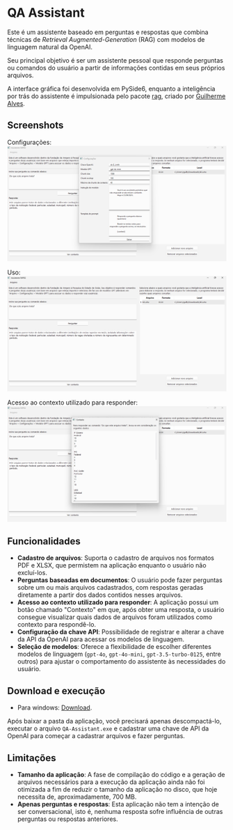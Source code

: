 # QA Assistant

Este é um assistente baseado em perguntas e respostas que combina técnicas de *Retrieval Augmented-Generation* (RAG) com modelos de linguagem natural da OpenAI.

Seu principal objetivo é ser um assistente pessoal que responde perguntas ou comandos do usuário a partir de informações contidas em seus próprios arquivos.

A interface gráfica foi desenvolvida em PySide6, enquanto a inteligência por trás do assistente é impulsionada pelo pacote [rag](https://github.com/guilhermecxe/rag), criado por [Guilherme Alves](https://github.com/guilhermecxe).

## Screenshots

Configurações:
![Alt text](./screenshots/Screenshot%201.png)

Uso:
![Alt text](./screenshots/Screenshot%202.png)

Acesso ao contexto utilizado para responder:
![Alt text](./screenshots/Screenshot%203.png)

## Funcionalidades

- **Cadastro de arquivos**: Suporta o cadastro de arquivos nos formatos PDF e XLSX, que permistem na aplicação enquanto o usuário não excluí-los.
- **Perguntas baseadas em documentos**: O usuário pode fazer perguntas sobre um ou mais arquivos cadastrados, com respostas geradas diretamente a partir dos dados contidos nesses arquivos.
- **Acesso ao contexto utilizado para responder**: A aplicação possui um botão chamado "Contexto" em que, após obter uma resposta, o usuário consegue visualizar quais dados de arquivos foram utilizados como contexto para respondê-lo.
- **Configuração da chave API**: Possibilidade de registrar e alterar a chave da API da OpenAI para acessar os modelos de linguagem.
- **Seleção de modelos**: Oferece a flexibilidade de escolher diferentes modelos de linguagem (`gpt-4o`, `gpt-4o-mini`, `gpt-3.5-turbo-0125`, entre outros) para ajustar o comportamento do assistente às necessidades do usuário.

## Download e execução

- Para windows: [Download](https://drive.google.com/file/d/1G2Gubb4Ft5wruRv-kiyjtUdrtdGhZKfK/view?usp=drive_link).

Após baixar a pasta da aplicação, você precisará apenas descompactá-lo, executar o arquivo `QA-Assistant.exe` e cadastrar uma chave de API da OpenAI para começar a cadastrar arquivos e fazer perguntas.

## Limitações

- **Tamanho da aplicação**: A fase de compilação do código e a geração de arquivos necessários para a execução da aplicação ainda não foi otimizada a fim de reduzir o tamanho da aplicação no disco, que hoje necessita de, aproximadamente, 700 MB.
- **Apenas perguntas e respostas**: Esta aplicação não tem a intenção de ser conversacional, isto é, nenhuma resposta sofre influência de outras perguntas ou respostas anteriores.
